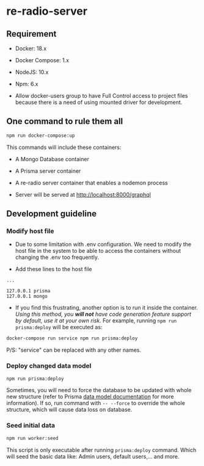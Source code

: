 # re-radio-server

## Requirement

* Docker: 18.x
* Docker Compose: 1.x
* NodeJS: 10.x
* Npm: 6.x

* Allow docker-users group to have Full Control access to project files because there is a need of using mounted driver for development.

## One command to rule them all

```sh
npm run docker-compose:up
```

This commands will include these containers:

* A Mongo Database container

* A Prisma server container

* A re-radio server container that enables a nodemon process

* Server will be served at [http://localhost:8000/graphql](http://localhost:8000/graphql)

## Development guideline

### Modify host file

* Due to some limitation with .env configuration. We need to modify the host file in the system to be able to access the containers without changing the .env too frequently.

* Add these lines to the host file

```text
...

127.0.0.1 prisma
127.0.0.1 mongo
```

* If you find this frustrating, another option is to run it inside the container. *Using this method, you **will not** have code generation feature support by default, use it at your own risk.* For example, running `npm run prisma:deploy` will be executed as:

```sh
docker-compose run service npm run prisma:deploy
```

P/S: "service" can be replaced with any other names.

### Deploy changed data model

```sh
npm run prisma:deploy
```

Sometimes, you will need to force the database to be updated with whole new structure (refer to Prisma [data model documentation](https://www.prisma.io/docs/datamodel-and-migrations/datamodel-MONGO-knun/) for more information). If so, run command with `-- --force` to override the whole structure, which will cause data loss on database.

### Seed initial data

```sh
npm run worker:seed
```

This script is only executable after running `prisma:deploy` command. Which will seed the basic data like: Admin users, default users,... and more.
